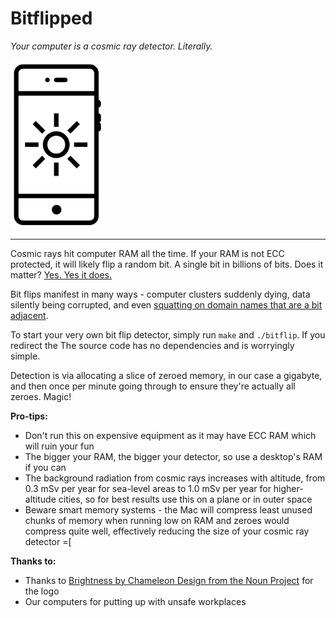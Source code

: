 # Bitflipped
_Your computer is a cosmic ray detector. Literally._

<img src="brightness.png" alt="Brightness by Chameleon Design from the Noun Project" width="150px" align="center" />

---

Cosmic rays hit computer RAM all the time. If your RAM is not ECC protected, it will likely flip a random bit. A single bit in billions of bits. Does it matter? [Yes. Yes it does.](https://twitter.com/whitequark/status/980522328151834624)

Bit flips manifest in many ways - computer clusters suddenly dying, data silently being corrupted, and even [squatting on domain names that are a bit adjacent](http://dinaburg.org/bitsquatting.html).

To start your very own bit flip detector, simply run `make` and `./bitflip`. If you redirect the The source code has no dependencies and is worryingly simple.

Detection is via allocating a slice of zeroed memory, in our case a gigabyte, and then once per minute going through to ensure they're actually all zeroes. Magic!

**Pro-tips:**
+ Don't run this on expensive equipment as it may have ECC RAM which will ruin your fun
+ The bigger your RAM, the bigger your detector, so use a desktop's RAM if you can
+ The background radiation from cosmic rays increases with altitude, from 0.3 mSv per year for sea-level areas to 1.0 mSv per year for higher-altitude cities, so for best results use this on a plane or in outer space
+ Beware smart memory systems - the Mac will compress least unused chunks of memory when running low on RAM and zeroes would compress quite well, effectively reducing the size of your cosmic ray detector =\[

**Thanks to:**
+ Thanks to [Brightness by Chameleon Design from the Noun Project](https://thenounproject.com/search/?q=brightness&i=374305) for the logo
+ Our computers for putting up with unsafe workplaces
